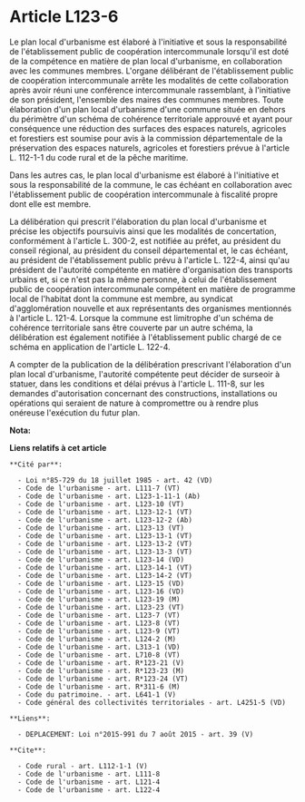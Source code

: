 # Article L123-6

Le plan local d'urbanisme est élaboré à l'initiative et sous la responsabilité de l'établissement public de coopération
intercommunale lorsqu'il est doté de la compétence en matière de plan local d'urbanisme, en collaboration avec les communes
membres. L'organe délibérant de l'établissement public de coopération intercommunale arrête les modalités de cette
collaboration après avoir réuni une conférence intercommunale rassemblant, à l'initiative de son président, l'ensemble des
maires des communes membres. Toute élaboration d'un plan local d'urbanisme d'une commune située en dehors du périmètre d'un
schéma de cohérence territoriale approuvé et ayant pour conséquence une réduction des surfaces des espaces naturels,
agricoles et forestiers est soumise pour avis à la commission départementale de la préservation des espaces naturels,
agricoles et forestiers prévue à l'article L. 112-1-1 du code rural et de la pêche maritime. 

Dans les autres cas, le plan local d'urbanisme est élaboré à l'initiative et sous la responsabilité de la commune, le cas
échéant en collaboration avec l'établissement public de coopération intercommunale à fiscalité propre dont elle est membre. 

La délibération qui prescrit l'élaboration du plan local d'urbanisme et précise les objectifs poursuivis ainsi que les
modalités de concertation, conformément à l'article L. 300-2, est notifiée au préfet, au président du conseil régional, au
président du conseil départemental et, le cas échéant, au président de l'établissement public prévu à l'article L. 122-4,
ainsi qu'au président de l'autorité compétente en matière d'organisation des transports urbains et, si ce n'est pas la même
personne, à celui de l'établissement public de coopération intercommunale compétent en matière de programme local de
l'habitat dont la commune est membre, au syndicat d'agglomération nouvelle et aux représentants des organismes mentionnés à
l'article L. 121-4. Lorsque la commune est limitrophe d'un schéma de cohérence territoriale sans être couverte par un autre
schéma, la délibération est également notifiée à l'établissement public chargé de ce schéma en application de l'article L.
122-4. 

A compter de la publication de la délibération prescrivant l'élaboration d'un plan local d'urbanisme, l'autorité compétente
peut décider de surseoir à statuer, dans les conditions et délai prévus à l'article L. 111-8, sur les demandes d'autorisation
concernant des constructions, installations ou opérations qui seraient de nature à compromettre ou à rendre plus onéreuse
l'exécution du futur plan.

**Nota:**



**Liens relatifs à cet article**

	**Cité par**:

	  - Loi n°85-729 du 18 juillet 1985 - art. 42 (VD)
	  - Code de l'urbanisme - art. L111-7 (VT)
	  - Code de l'urbanisme - art. L123-1-11-1 (Ab)
	  - Code de l'urbanisme - art. L123-10 (VT)
	  - Code de l'urbanisme - art. L123-12-1 (VT)
	  - Code de l'urbanisme - art. L123-12-2 (Ab)
	  - Code de l'urbanisme - art. L123-13 (VT)
	  - Code de l'urbanisme - art. L123-13-1 (VT)
	  - Code de l'urbanisme - art. L123-13-2 (VT)
	  - Code de l'urbanisme - art. L123-13-3 (VT)
	  - Code de l'urbanisme - art. L123-14 (VD)
	  - Code de l'urbanisme - art. L123-14-1 (VT)
	  - Code de l'urbanisme - art. L123-14-2 (VT)
	  - Code de l'urbanisme - art. L123-15 (VD)
	  - Code de l'urbanisme - art. L123-16 (VD)
	  - Code de l'urbanisme - art. L123-19 (M)
	  - Code de l'urbanisme - art. L123-23 (VT)
	  - Code de l'urbanisme - art. L123-7 (VT)
	  - Code de l'urbanisme - art. L123-8 (VT)
	  - Code de l'urbanisme - art. L123-9 (VT)
	  - Code de l'urbanisme - art. L124-2 (M)
	  - Code de l'urbanisme - art. L313-1 (VD)
	  - Code de l'urbanisme - art. L710-8 (VT)
	  - Code de l'urbanisme - art. R*123-21 (V)
	  - Code de l'urbanisme - art. R*123-23 (M)
	  - Code de l'urbanisme - art. R*123-24 (VT)
	  - Code de l'urbanisme - art. R*311-6 (M)
	  - Code du patrimoine. - art. L641-1 (V)
	  - Code général des collectivités territoriales - art. L4251-5 (VD)

	**Liens**:

	  - DEPLACEMENT: Loi n°2015-991 du 7 août 2015 - art. 39 (V)

	**Cite**:

	  - Code rural - art. L112-1-1 (V)
	  - Code de l'urbanisme - art. L111-8
	  - Code de l'urbanisme - art. L121-4
	  - Code de l'urbanisme - art. L122-4
